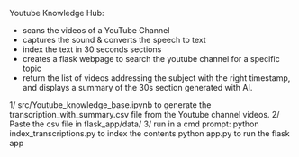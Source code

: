 Youtube Knowledge Hub:

- scans the videos of a YouTube Channel
- captures the sound & converts the speech to text
- index the text in 30 seconds sections 
- creates a flask webpage to search the youtube channel for a specific topic 
- return the list of videos addressing the subject with the right timestamp, and displays a summary of the 30s section generated with AI. 

1/ src/Youtube_knowledge_base.ipynb to generate the transcription_with_summary.csv file from the Youtube channel videos.
2/ Paste the csv file in flask_app/data/
3/ run in a cmd prompt:
    python index_transcriptions.py to index the contents
    python app.py to run the flask app
